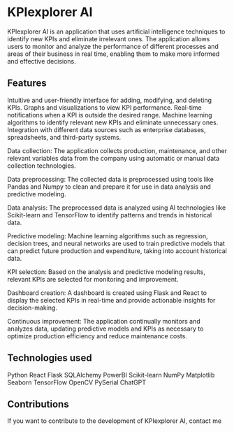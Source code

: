 # KPIexplorer AI
KPIexplorer AI is an application that uses artificial intelligence techniques to identify new KPIs and eliminate irrelevant ones. The application allows users to monitor and analyze the performance of different processes and areas of their business in real time, enabling them to make more informed and effective decisions.

## Features

Intuitive and user-friendly interface for adding, modifying, and deleting KPIs.
Graphs and visualizations to view KPI performance.
Real-time notifications when a KPI is outside the desired range.
Machine learning algorithms to identify relevant new KPIs and eliminate unnecessary ones.
Integration with different data sources such as enterprise databases, spreadsheets, and third-party systems.

Data collection: The application collects production, maintenance, and other relevant variables data from the company using automatic or manual data collection technologies.

Data preprocessing: The collected data is preprocessed using tools like Pandas and Numpy to clean and prepare it for use in data analysis and predictive modeling.

Data analysis: The preprocessed data is analyzed using AI technologies like Scikit-learn and TensorFlow to identify patterns and trends in historical data.

Predictive modeling: Machine learning algorithms such as regression, decision trees, and neural networks are used to train predictive models that can predict future production and expenditure, taking into account historical data.

KPI selection: Based on the analysis and predictive modeling results, relevant KPIs are selected for monitoring and improvement.

Dashboard creation: A dashboard is created using Flask and React to display the selected KPIs in real-time and provide actionable insights for decision-making.

Continuous improvement: The application continually monitors and analyzes data, updating predictive models and KPIs as necessary to optimize production efficiency and reduce maintenance costs.

## Technologies used
Python
React
Flask
SQLAlchemy
PowerBI
Scikit-learn
NumPy
Matplotlib
Seaborn
TensorFlow
OpenCV
PySerial
ChatGPT

## Contributions
If you want to contribute to the development of KPIexplorer AI, contact me

